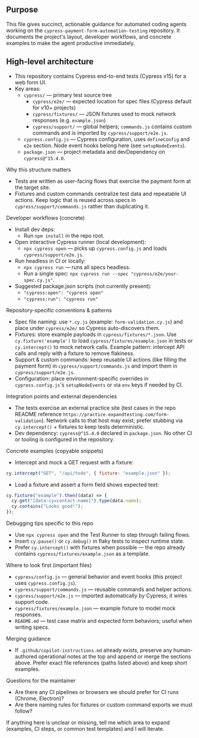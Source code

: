 ## Purpose

This file gives succinct, actionable guidance for automated coding agents working on the
`cypress-payment-form-automation-testing` repository. It documents the project's layout,
developer workflows, and concrete examples to make the agent productive immediately.

## High-level architecture

- This repository contains Cypress end-to-end tests (Cypress v15) for a web form UI.
- Key areas:
  - `cypress/` — primary test source tree
    - `cypress/e2e/` — expected location for spec files (Cypress default for v10+ projects)
    - `cypress/fixtures/` — JSON fixtures used to mock network responses (e.g. `example.json`)
    - `cypress/support/` — global helpers; `commands.js` contains custom commands and is
      imported by `cypress/support/e2e.js`.
  - `cypress.config.js` — Cypress configuration, uses `defineConfig` and `e2e` section. Node
    event hooks belong here (see `setupNodeEvents`).
  - `package.json` — project metadata and devDependency on `cypress@^15.4.0`.

Why this structure matters

- Tests are written as user-facing flows that exercise the payment form at the target site.
- Fixtures and custom commands centralize test data and repeatable UI actions. Keep logic
  that is reused across specs in `cypress/support/commands.js` rather than duplicating it.

Developer workflows (concrete)

- Install dev deps:
  - Run `npm install` in the repo root.
- Open interactive Cypress runner (local development):
  - `npx cypress open` — picks up `cypress.config.js` and loads `cypress/support/e2e.js`.
- Run headless in CI or locally:
  - `npx cypress run` — runs all specs headless.
  - Run a single spec: `npx cypress run --spec "cypress/e2e/your-spec.cy.js"`.
- Suggested package.json scripts (not currently present):
  - `"cypress:open": "cypress open"`
  - `"cypress:run": "cypress run"`

Repository-specific conventions & patterns

- Spec file naming: use `*.cy.js` (example: `form-validation.cy.js`) and place under
  `cypress/e2e/` so Cypress auto-discovers them.
- Fixtures: store example payloads in `cypress/fixtures/*.json`. Use `cy.fixture('example')`
  to load `cypress/fixtures/example.json` in tests or `cy.intercept()` to mock network calls.
  Example pattern: intercept API calls and reply with a fixture to remove flakiness.
- Support & custom commands: keep reusable UI actions (like filling the payment form)
  in `cypress/support/commands.js` and import them in `cypress/support/e2e.js`.
- Configuration: place environment-specific overrides in `cypress.config.js`'s `setupNodeEvents`
  or via `env` keys if needed by CI.

Integration points and external dependencies

- The tests exercise an external practice site (test cases in the repo README reference
  `https://practice.expandtesting.com/form-validation`). Network calls to that host may
  exist; prefer stubbing via `cy.intercept()` + fixtures to keep tests deterministic.
- Dev dependency: `cypress@^15.4.0` declared in `package.json`. No other CI or tooling
  is configured in the repository.

Concrete examples (copyable snippets)

- Intercept and mock a GET request with a fixture:

```js
cy.intercept("GET", "/api/todo", { fixture: "example.json" });
```

- Load a fixture and assert a form field shows expected text:

```js
cy.fixture("example").then((data) => {
  cy.get("[data-cy=contact-name]").type(data.name);
  cy.contains("Looks good!");
});
```

Debugging tips specific to this repo

- Use `npx cypress open` and the Test Runner to step through failing flows.
- Insert `cy.pause()` or `cy.debug()` in flaky tests to inspect runtime state.
- Prefer `cy.intercept()` with fixtures when possible — the repo already contains
  `cypress/fixtures/example.json` as a template.

Where to look first (important files)

- `cypress/config.js` — general behavior and event hooks (this project uses `cypress.config.js`).
- `cypress/support/commands.js` — reusable commands and helper actions.
- `cypress/support/e2e.js` — imported automatically by Cypress; it wires support code.
- `cypress/fixtures/example.json` — example fixture to model mock responses.
- `README.md` — test case matrix and expected form behaviors; useful when writing specs.

Merging guidance

- If `.github/copilot-instructions.md` already exists, preserve any human-authored
  operational notes at the top and append or merge the sections above. Prefer
  exact file references (paths listed above) and keep short examples.

Questions for the maintainer

- Are there any CI pipelines or browsers we should prefer for CI runs (Chrome, Electron)?
- Are there naming rules for fixtures or custom command exports we must follow?

If anything here is unclear or missing, tell me which area to expand (examples, CI steps,
or common test templates) and I will iterate.
